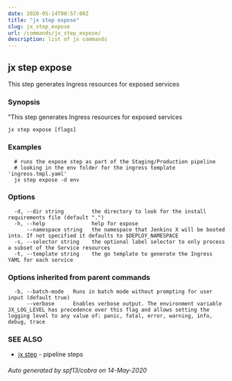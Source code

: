 ```yaml
---
date: 2020-05-14T00:57:00Z
title: "jx step expose"
slug: jx_step_expose
url: /commands/jx_step_expose/
description: list of jx commands
---
```

## jx step expose

This step generates Ingress resources for exposed services

### Synopsis

"This step generates Ingress resources for exposed services

```
jx step expose [flags]
```

### Examples

```
  # runs the expose step as part of the Staging/Production pipeline
  # looking in the env folder for the ingress template 'ingress.tmpl.yaml'
  jx step expose -d env
```

### Options

```
  -d, --dir string         the directory to look for the install requirements file (default ".")
  -h, --help               help for expose
      --namespace string   the namespace that Jenkins X will be booted into. If not specified it defaults to $DEPLOY_NAMESPACE
  -s, --selector string    the optional label selector to only process a subset of the Service resources
  -t, --template string    the go template to generate the Ingress YAML for each service
```

### Options inherited from parent commands

```
  -b, --batch-mode   Runs in batch mode without prompting for user input (default true)
      --verbose      Enables verbose output. The environment variable JX_LOG_LEVEL has precedence over this flag and allows setting the logging level to any value of: panic, fatal, error, warning, info, debug, trace
```

### SEE ALSO

* [jx step](/commands/jx_step/)	 - pipeline steps

###### Auto generated by spf13/cobra on 14-May-2020

